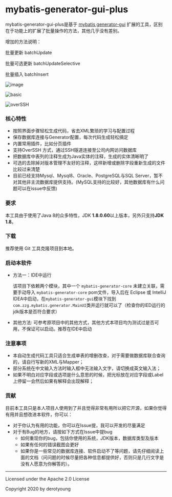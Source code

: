mybatis-generator-gui-plus
==============

mybatis-generator-gui-plus是基于 [mybatis generator-gui](https://github.com/zouzg/mybatis-generator-gui) 扩展的工具，区别在于功能上的扩展了批量操作的方法，其他几乎没有差别。

增加的方法说明：

批量更新 batchUpdate

批量可选更新 batchUpdateSelective

批量插入 batchInsert

![image](https://user-images.githubusercontent.com/3505708/49334784-1a42c980-f619-11e8-914d-9ea85db9cec3.png)


![basic](https://user-images.githubusercontent.com/3505708/51911610-45754980-240d-11e9-85ad-643e55cafab2.png)


![overSSH](https://user-images.githubusercontent.com/3505708/51911646-5920b000-240d-11e9-9048-738306a56d14.png)

### 核心特性
* 按照界面步骤轻松生成代码，省去XML繁琐的学习与配置过程
* 保存数据库连接与Generator配置，每次代码生成轻松搞定
* 内置常用插件，比如分页插件
* 支持OverSSH 方式，通过SSH隧道连接至公司内网访问数据库
* 把数据库中表列的注释生成为Java实体的注释，生成的实体清晰明了
* 可选的去除掉对版本管理不友好的注释，这样新增或删除字段重新生成的文件比较过来清楚
* 目前已经支持Mysql、Mysql8、Oracle、PostgreSQL与SQL Server，暂不对其他非主流数据库提供支持。(MySQL支持的比较好，其他数据库有什么问题可以在issue中反馈)

### 要求
本工具由于使用了Java 8的众多特性，JDK <strong>1.8.0.60</strong>以上版本，另外只支持<strong>JDK 1.8</strong>。

### 下载
推荐使用 Git 工具克隆项目到本地。


### 启动本软件

* 方法一：IDE中运行
  
  该项目下依赖两个模块，其中一个 `mybatis-generator-core` 未建立关联，需要手动导入 `mybatis-generator-core` pom文件，导入后在 Eclipse 或 IntelliJ IDEA中启动，在`mybatis-generator-gui`模块下找到`com.zzg.mybatis.generator.MainUI`类并运行就可以了（检查你的IED运行的jdk版本是否符合要求）

* 其他方法: 可参考原项目中的其他方式，其他方式本项目均为测试过是否可用，不保证可以启动。推荐在IDE中启动


### 注意事项
* 本自动生成代码工具只适合生成单表的增删改查，对于需要做数据库联合查询的，请自行写新的XML与Mapper；
* 部分系统在中文输入方法时输入框中无法输入文字，请切换成英文输入法；
* 如果不明白对应字段或选项是什么意思的时候，把光标放在对应字段或Label上停留一会然后如果有解释会出现解释；


### 贡献
目前本工具只是本人项目人使用到了并且觉得非常有用所以把它开源，如果你觉得有用并且想改进本软件，你可以：
* 对于你认为有用的功能，你可以在Issue提，我可以开发的尽量满足
* 对于有Bug的地方，请按如下方式在Issue中提bug
    * 如何重现你的bug，包括你使用的系统，JDK版本，数据库类型及版本
    * 如果有任何的错误截图会更好
    * 如果你是一些常见的数据库连接、软件启动不了等问题，请先仔细阅读上面的文档（问问题的时候尽量把各种信息都提供好，否则只是几行文字是没有人愿意为你解答的）。
    
- - -
Licensed under the Apache 2.0 License

Copyright 2020 by derotyoung
